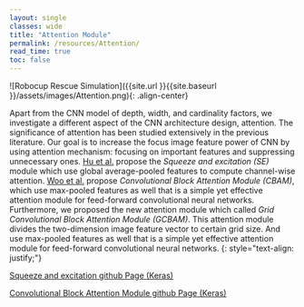 ```yaml
---
layout: single
classes: wide
title: "Attention Module"
permalink: /resources/Attention/
read_time: true
toc: false
---
```

![Robocup Rescue Simulation]({{site.url }}{{site.baseurl }}/assets/images/Attention.png){: .align-center}


Apart from the CNN model of depth, width, and cardinality factors, we investigate a different aspect of the CNN architecture design, attention. The significance of attention has been studied extensively in the previous literature. Our goal is to increase the focus image feature power of CNN by using attention mechanism: focusing on important features and suppressing unnecessary ones. [Hu et al.](http://openaccess.thecvf.com/content_cvpr_2018/html/Hu_Squeeze-and-Excitation_Networks_CVPR_2018_paper.html) propose the *Squeeze and excitation (SE)* module which use global average-pooled features to compute channel-wise attention. [Woo et al.](http://openaccess.thecvf.com/content_ECCV_2018/html/Sanghyun_Woo_Convolutional_Block_Attention_ECCV_2018_paper.html) propose *Convolutional Block Attention Module (CBAM)*, which use max-pooled features as well that is a simple yet effective attention module for feed-forward convolutional neural networks. Furthermore, we proposed the new attention module which called *Grid Convolutional Block Attention Module (GCBAM)*. This attention module divides the two-dimension image feature vector to certain grid size. And use max-pooled features as well that is a simple yet effective attention module for feed-forward convolutional neural networks.
{: style="text-align: justify;"}


[Squeeze and excitation github Page (Keras)](https://github.com/titu1994/keras-squeeze-excite-network)

[Convolutional Block Attention Module github Page (Keras)](https://github.com/kobiso/CBAM-keras)
